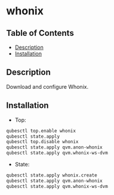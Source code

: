 # whonix

## Table of Contents

* [Description](#description)
* [Installation](#installation)

## Description

Download and configure Whonix.

## Installation

- Top:
```sh
qubesctl top.enable whonix
qubesctl state.apply
qubesctl top.disable whonix
qubesctl state.apply qvm.anon-whonix
qubesctl state.apply qvm.whonix-ws-dvm
```
- State:
```sh
qubesctl state.apply whonix.create
qubesctl state.apply qvm.anon-whonix
qubesctl state.apply qvm.whonix-ws-dvm
```
